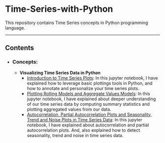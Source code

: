 # Time-Series-with-Python

This repository contains Time Series concepts in Python programming language.

---
## Contents

- ### Concepts:

    - **Visualizing Time Series Data in Python**
      - [Introduction to Time Series Plots](https://github.com/Ravjot03/Visualizing-Time-Series-Data-in-Python/tree/main/Chapter-1): In this jupyter notebook, I have explained how to leverage basic plottings tools in Python, and how to annotate and personalize your time series plots.
      - [Plotting Rolling Models and Aggregate Values Models](https://github.com/Ravjot03/Visualizing-Time-Series-Data-in-Python/tree/main/Chapter-2): In this jupyter notebook, I have explained about deeper understanding of our time series data by computing summary statistics and plotting aggregated values from our data.
      - [Autocorrelation, Partial Autocorrelation Plots and Seasonality, Trend and Noise Plots in Time Series Data](https://github.com/Ravjot03/Visualizing-Time-Series-Data-in-Python/tree/main/Chapter-3): In this jupyter notebook, I have explained about autocorrelation and partial autocorrelation plots. 
      And, also explained how to detect seasonality, trend and noise in time series data.


